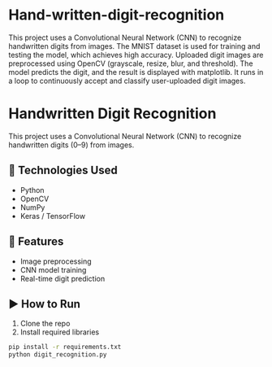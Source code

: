 # Hand-written-digit-recognition

This project uses a Convolutional Neural Network (CNN) to recognize handwritten digits from images. The MNIST dataset is used for training and testing the model, which achieves high accuracy. Uploaded digit images are preprocessed using OpenCV (grayscale, resize, blur, and threshold). The model predicts the digit, and the result is displayed with matplotlib. It runs in a loop to continuously accept and classify user-uploaded digit images.
# Handwritten Digit Recognition

This project uses a Convolutional Neural Network (CNN) to recognize handwritten digits (0–9) from images.

## 🔧 Technologies Used
- Python
- OpenCV
- NumPy
- Keras / TensorFlow

## 🧠 Features
- Image preprocessing
- CNN model training
- Real-time digit prediction

## ▶️ How to Run
1. Clone the repo  
2. Install required libraries  
```bash
pip install -r requirements.txt
python digit_recognition.py
